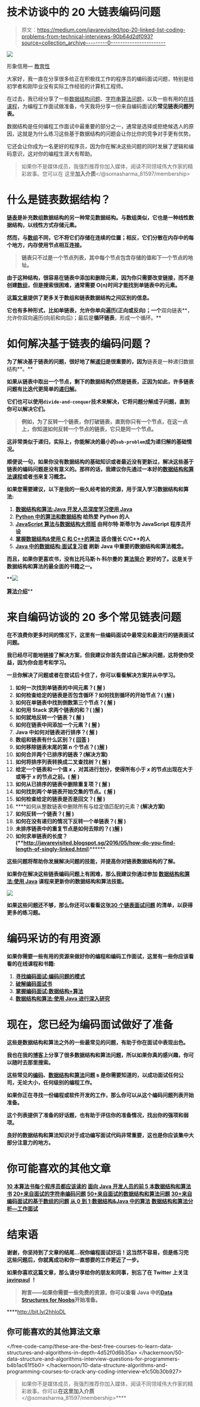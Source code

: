 # 技术访谈中的 20 大链表编码问题

> 原文：<https://medium.com/javarevisited/top-20-linked-list-coding-problems-from-technical-interviews-90b64d2df093?source=collection_archive---------0----------------------->

[![](img/ff02f7e473d0d9637439dbb8096d1489.png)](https://www.educative.io/subscription?affiliate_id=5073518643380224)

形象信用— [教育性](https://www.educative.io/subscription?affiliate_id=5073518643380224)

大家好，我一直在分享很多给正在积极找工作的程序员的编码面试问题，特别是给初学者和刚毕业没有实际工作经验的计算机工程师。

在过去，我已经分享了一些[数据结构问题](https://hackernoon.com/50-data-structure-and-algorithms-interview-questions-for-programmers-b4b1ac61f5b0)、[字符串算法问题](https://hackernoon.com/20-string-coding-interview-questions-for-programmers-6b6735b6d31c)，以及一些有用的[在线课程](https://hackernoon.com/10-data-structure-algorithms-and-programming-courses-to-crack-any-coding-interview-e1c50b30b927)，为编程工作面试做准备，今天我将分享一份来自编码面试的**常见链表问题列表。**

数据结构是任何编程工作面试中最重要的部分之一，通常是选择或拒绝候选人的原因，这就是为什么练习这些基于数据结构的问题会让你比你的竞争对手更有优势。

它还会让你成为一名更好的程序员，因为你在解决这些问题的同时发展了逻辑和编码意识，这对你的编程生涯大有帮助。

> 如果你不是媒体成员，我强烈推荐你加入媒体，阅读不同领域伟大作家的精彩故事。您可以在 这里**加入介质**</@somasharma_81597/membership>

# **什么是链表数据结构？**

**[链表](http://www.java67.com/2017/06/5-difference-between-array-and-linked.html)是补充数组数据结构的另一种常见数据结构。与数组类似，它也是一种线性数据结构，以线性方式存储元素。**

**然而，与[数组](http://www.java67.com/2014/08/what-is-array-data-structure-in-java.html)不同，它不将它们存储在连续的位置；相反，它们分散在内存中的每个地方，内存使用节点相互连接。**

> **链表只不过是一个节点列表，其中每个节点包含存储的值和下一个节点的地址。**

**由于这种结构，**很容易在链表**中添加和删除元素，因为你只需要改变链接，而不是创建[数组](https://javarevisited.blogspot.com/2015/06/top-20-array-interview-questions-and-answers.html)，但是搜索很困难，通常需要 O(n)时间才能找到单链表中的元素。**

**这篇[文章](http://javarevisited.blogspot.sg/2013/07/difference-between-array-and-linked-list-java.html)提供了更多关于数组和链表数据结构之间区别的信息。**

**它也有多种形式，比如单链表，允许你单向遍历(正向或反向)；一个**双向链表**，允许你双向遍历(向前和向后)；最后是**循环链表**，形成一个循环。**

# **如何解决基于链表的编码问题？**

**为了解决基于链表的问题，很好地了解[递归](https://javarevisited.blogspot.com/2017/03/how-to-reverse-linked-list-in-java-using-iteration-and-recursion.html)是很重要的，因为**链表是一种递归数据结构**。**

**如果从链表中取出一个节点，剩下的数据结构仍然是链表，正因为如此，许多链表问题有比迭代更简单的[递归解](https://javarevisited.blogspot.com/2017/04/recursive-binary-search-algorithm-in-java-example.html#axzz5bkI12WiF)。**

**它们也可以使用`divide-and-conquer`技术来解决，它将问题分解成子问题，直到你可以解决它们。**

> **例如，为了反转一个链表，你打破链表，直到你只有一个节点，在这一点上，你知道如何反转一个节点的链表，它只是同一个节点。**

**这非常类似于递归，实际上，你能解决的最小的`sub-problem`成为递归解的基础情况。**

**顺便说一句，如果你没有数据结构的基础知识或者最近没有更新过，解决这些基于链表的编码问题是没有意义的。那样的话，我建议你先通过一本好的[数据结构和算法课程](https://javarevisited.blogspot.com/2018/11/top-5-data-structures-and-algorithm-online-courses.html#axzz5YFaOvjsh)或者[书](https://javarevisited.blogspot.com/2015/07/5-data-structure-and-algorithm-books-best-must-read.html)来复习概念。**

**如果您需要建议，以下是我的一些久经考验的资源，用于深入学习数据结构和算法:**

1.  **[**数据结构和算法:Java 开发人员深度学习使用 Java**](https://click.linksynergy.com/fs-bin/click?id=JVFxdTr9V80&subid=0&offerid=323058.1&type=10&tmpid=14538&RD_PARM1=https%3A%2F%2Fwww.udemy.com%2Fdata-structures-and-algorithms-deep-dive-using-java%2F)**
2.  **[**Python 中的算法和数据结构**](https://click.linksynergy.com/deeplink?id=JVFxdTr9V80&mid=39197&murl=https%3A%2F%2Fwww.udemy.com%2Falgorithms-and-data-structures-in-python%2F) 给热爱 Python 的人**
3.  **[**JavaScript 算法与数据结构大师班**](https://click.linksynergy.com/fs-bin/click?id=JVFxdTr9V80&subid=0&offerid=508237.1&type=10&tmpid=14538&RD_PARM1=https%3A%2F%2Fwww.udemy.com%2Fjs-algorithms-and-data-structures-masterclass%2F) 由柯尔特·斯蒂尔为 JavaScript 程序员开设**
4.  **[**掌握数据结构&使用 C 和 C++的算法**](https://click.linksynergy.com/deeplink?id=JVFxdTr9V80&mid=39197&murl=https%3A%2F%2Fwww.udemy.com%2Fdatastructurescncpp%2F) 适合擅长 C/C++的人**
5.  **[**Java 中的数据结构:面试复习者**](https://www.educative.io/collection/5642554087309312/5724822843686912?affiliate_id=5073518643380224) 刷新 Java 中重要的数据结构和算法概念。**

**而且，如果你更喜欢书，没有比托马斯·h·科尔曼的 [**算法简介**](http://www.amazon.com/dp/0072970545/?tag=javamysqlanta-20) 更好的了。这是关于数据结构和算法的最全面的书籍之一。**

**[![](img/68bb6976f7e4ef7811ec9b1daf089bba.png)](http://www.amazon.com/dp/0072970545/?tag=javamysqlanta-20)

[**算法介绍**](http://www.java67.com/2015/09/top-10-algorithm-books-every-programmer-read-learn.html)** 

# **来自编码访谈的 20 多个常见链表问题**

**在不浪费你更多时间的情况下，这里有一些编码面试中最常见和最流行的链表面试问题。**

**我已经尽可能地链接了解决方案，但我建议你首先尝试自己解决问题，这将使你受益，因为你会思考和学习。**

**一旦你解决了问题或者在尝试后卡住了，你可以看看解决方案并从中学习。**

1.  ****如何一次找到单链表的中间元素？(** [**解**](http://javarevisited.blogspot.sg/2012/12/how-to-find-middle-element-of-linked-list-one-pass.html) **)****
2.  ****如何检查给定的链表是否包含循环？如何找到循环的开始节点？(** [**)解**](http://javarevisited.blogspot.sg/2013/05/find-if-linked-list-contains-loops-cycle-cyclic-circular-check.html) **)****
3.  ****如何在单链表中找到倒数第三个节点？(** [**解**](http://javarevisited.blogspot.sg/2016/07/how-to-find-3rd-element-from-end-in-linked-list-java.html) **)****
4.  ****如何用 Stack 求两个链表的和？(** [**)解**](https://www.geeksforgeeks.org/sum-of-two-linked-lists/) **)****
5.  **如何就地反转一个链表？( [**解**](https://www.java67.com/2016/07/how-to-reverse-singly-linked-list-in-java-example.html) **)****
6.  ****如何在链表中间添加一个元素？(** [**解**](https://www.java67.com/2015/07/how-to-add-element-at-first-and-last-position-of-linked-list-java.html) **)****
7.  ****Java 中如何对链表进行排序？(** [**解**](http://www.java67.com/2016/02/how-to-sort-linkedlist-in-java-example.html) **)****
8.  ****数组和链表有什么区别？(** [**回答**](http://www.java67.com/2017/06/5-difference-between-array-and-linked.html) **)****
9.  ****如何移除链表末尾的第 n 个节点？(** [**)解**](https://leetcode.com/problems/remove-nth-node-from-end-of-list/solution/) **)****
10.  ****如何合并两个已排序的链表？(解决方案)****
11.  ****如何将排序列表转换成二叉查找树？(** [**解**](https://leetcode.com/problems/convert-sorted-list-to-binary-search-tree/solution/) **)****
12.  ****给定一个链表和一个值 *x* ，对其进行划分，使得所有小于 *x* 的节点出现在大于或等于 *x* 的节点之前。(** [**解**](https://leetcode.com/problems/partition-list/solution/) **)****
13.  ****如何从已排序的链表中删除重复项？(** [**解**](https://leetcode.com/problems/remove-duplicates-from-sorted-list/solution/) **)****
14.  ****如何找到两个单链表开始交集的节点。(** [**解**](https://leetcode.com/problems/intersection-of-two-linked-lists/solution/) **)****
15.  ****如何检查给定的链表是否是回文？(** [**解**](https://javarevisited.blogspot.com/2022/03/how-to-check-if-given-linked-list-is.html) **)****
16.  ****如何从整数链表中删除所有与给定值匹配的元素？**(解决方案)**
17.  **如何反转一个链表？( [**解**](http://www.java67.com/2016/07/how-to-reverse-singly-linked-list-in-java-example.html) **)****
18.  **如何在没有递归的情况下反转一个单链表？( [**解**](http://javarevisited.blogspot.sg/2017/03/how-to-reverse-linked-list-in-java-using-iteration-and-recursion.html) **)****
19.  ****未排序链表中的重复节点是如何去除的？(** [**)解**](https://www.geeksforgeeks.org/remove-duplicates-from-an-unsorted-linked-list/) **)****
20.  ****如何求单链表的长度？(**<http://javarevisited.blogspot.sg/2016/05/how-do-you-find-length-of-singly-linked.html>****)******

****这些问题将帮助你发展解决问题的技能，并提高你对链表数据结构的了解。****

****如果你在解决这些链表编码问题上有困难，那么我建议你通过参加 [**数据结构和算法:使用 Java**](https://click.linksynergy.com/fs-bin/click?id=JVFxdTr9V80&subid=0&offerid=323058.1&type=10&tmpid=14538&RD_PARM1=https%3A%2F%2Fwww.udemy.com%2Fdata-structures-and-algorithms-deep-dive-using-java%2F) 课程来更新你的数据结构和算法技能。****

****[![](img/bdf7cf85d59648fc7f65ed018360c02e.png)](https://click.linksynergy.com/fs-bin/click?id=JVFxdTr9V80&subid=0&offerid=323058.1&type=10&tmpid=14538&RD_PARM1=https%3A%2F%2Fwww.udemy.com%2Fdata-structures-and-algorithms-deep-dive-using-java%2F)****

****如果这些问题还不够，那么你还可以看看这张[**30 个链表面试问题**](http://javarevisited.blogspot.sg/2017/07/top-10-linked-list-coding-questions-and.html) 的清单，以获得更多的练习题。****

# ****编码采访的有用资源****

****如果你需要一些有用的资源来做好你的编程和编码工作面试，这里有一些你应该看看的在线课程和书籍:****

1.  ****[寻找编码面试:编码问题的模式](https://www.educative.io/collection/5668639101419520/5671464854355968?affiliate_id=5073518643380224)****
2.  ****[破解编码面试书](http://www.amazon.com/Cracking-Coding-Interview-6th-Edition/dp/0984782850/?tag=javamysqlanta-20)****
3.  ****[掌握编码面试:数据结构+算法](https://academy.zerotomastery.io/a/aff_nqb6sg6w/external?affcode=441520_zytgk2dn)****
4.  ****[数据结构和算法:使用 Java 进行深入研究](https://click.linksynergy.com/fs-bin/click?id=JVFxdTr9V80&subid=0&offerid=323058.1&type=10&tmpid=14538&RD_PARM1=https%3A%2F%2Fwww.udemy.com%2Fdata-structures-and-algorithms-deep-dive-using-java%2F)****

# ****现在，您已经为编码面试做好了准备****

****这些是数据结构和算法之外的一些最常见的问题，有助于你在面试中表现出色。****

****我也在我的[博客](http://java67.com/)上分享了很多数据结构和算法问题，所以如果你真的感兴趣，你可以随时去那里搜索。****

****这些常见的[编码](http://www.java67.com/2018/05/top-75-programming-interview-questions-answers.html)、[数据结构](https://hackernoon.com/50-data-structure-and-algorithms-interview-questions-for-programmers-b4b1ac61f5b0)和[算法](https://dev.to/javinpaul/50-data-structure-and-algorithms-problems-from-coding-interviews-4lh2)问题 **s** 是你需要知道的，以成功面试任何公司，无论大小，任何级别的编程工作。****

****如果你正在寻找一份编程或软件开发的工作，那么你可以从这个编码问题列表开始准备。****

****这个列表提供了准备的好话题，也有助于评估你的准备情况，找出你的强项和弱项。****

****良好的数据结构和算法知识对于成功编写面试代码非常重要，这也是你应该集中大部分注意力的地方。****

# ****你可能喜欢的其他文章****

****[10 本算法书每个程序员都应该读的](http://www.java67.com/2015/09/top-10-algorithm-books-every-programmer-read-learn.html)
[面向 Java 开发人员的前 5 本数据结构和算法书](http://javarevisited.blogspot.sg/2016/05/5-free-data-structure-and-algorithm-books-in-java.html#axzz4uXETWjmV)
[20+来自面试的字符串编码问题](https://dev.to/javinpaul/top-20-string-coding-problems-from-programming-job-interviews-493m)
[50+来自面试的数据结构和算法问题](https://dev.to/javinpaul/50-data-structure-and-algorithms-problems-from-coding-interviews-4lh2)
[30+来自编码面试的基于数组的问题](https://javarevisited.blogspot.com/2015/06/top-20-array-interview-questions-and-answers.html)
[从 0 到 1:数据结构&Java 中的算法](https://click.linksynergy.com/fs-bin/click?id=JVFxdTr9V80&subid=0&offerid=323058.1&type=10&tmpid=14538&RD_PARM1=https%3A%2F%2Fwww.udemy.com%2Ffrom-0-to-1-data-structures%2F)
[数据结构和算法分析—工作面试](https://click.linksynergy.com/fs-bin/click?id=JVFxdTr9V80&subid=0&offerid=323058.1&type=10&tmpid=14538&RD_PARM1=https%3A%2F%2Fwww.udemy.com%2Fdata-structure-and-algorithms-analysis%2F)****

# ****结束语****

****谢谢，你坚持到了文章的结尾…祝你编程面试好运！这当然不容易，但是练习完这些问题后，你就离成功和你一直想要的工作更近了一步。****

****如果你喜欢这篇文章，那么请分享给你的朋友和同事，别忘了在 Twitter 上关注 [javinpaul](https://twitter.com/javinpaul) ！****

> ******附言**——如果你需要一些免费的资源，你可以查看 Java 中的[Data Structures for Noobs](http://v)开始准备。****

****<http://bit.ly/2hhloDL>  

## 你可能喜欢的其他算法文章

</free-code-camp/these-are-the-best-free-courses-to-learn-data-structures-and-algorithms-in-depth-4d52f0d6b35a>  </hackernoon/50-data-structure-and-algorithms-interview-questions-for-programmers-b4b1ac61f5b0>  </hackernoon/10-data-structure-algorithms-and-programming-courses-to-crack-any-coding-interview-e1c50b30b927>  

> 如果你不是媒体成员，我强烈推荐你加入媒体，阅读不同领域伟大作家的精彩故事。你可以**在这里加入介质**</@somasharma_81597/membership>****